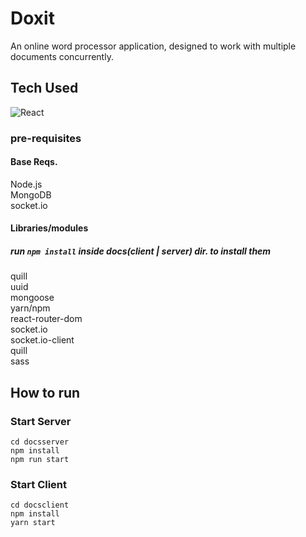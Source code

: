 # Doxit

An online word processor application, designed to work with multiple documents concurrently.

## Tech Used 
![React](https://img.shields.io/badge/-React-05122A?style=for-the-badge&logo=react)&nbsp;

### pre-requisites
#### Base Reqs.
  Node.js  
  MongoDB  
  socket.io
  
#### Libraries/modules
##### run ```npm install``` inside docs(client | server) dir. to install them
  quill  
  uuid  
  mongoose  
  yarn/npm  
  react-router-dom  
  socket.io   
  socket.io-client  
  quill  
  sass  
  
    
  
## How to run
### Start Server
    cd docsserver 
    npm install
    npm run start  
 
 ### Start Client 
    cd docsclient
    npm install
    yarn start
    
